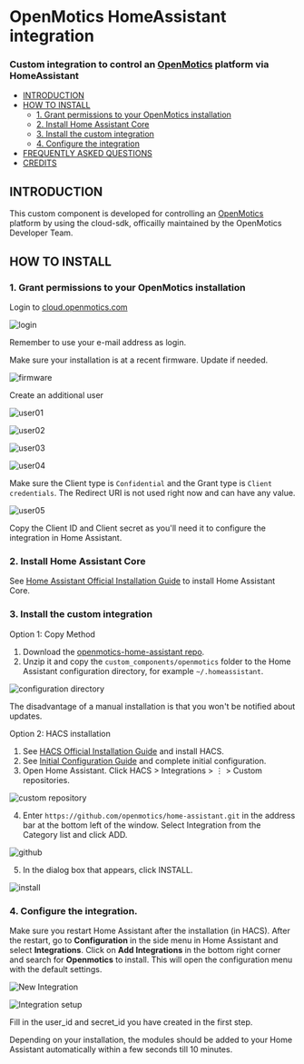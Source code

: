 # OpenMotics HomeAssistant integration

### Custom integration to control an [OpenMotics](https://www.openmotics.com/en/) platform via HomeAssistant

<!-- TOC -->

- [INTRODUCTION](#introduction)
- [HOW TO INSTALL](#how-to-install)
  - [1. Grant permissions to your OpenMotics installation](#1-grant-permissions-to-your-openmotics-installation)
  - [2. Install Home Assistant Core](#2-install-home-assistant-core)
  - [3. Install the custom integration](#3-install-the-custom-integration)
  - [4. Configure the integration](#4-configure-the-integration)
- [FREQUENTLY ASKED QUESTIONS](#frequently-asked-questions)
- [CREDITS](#credits)

<!-- /TOC -->

## INTRODUCTION

This custom component is developed for controlling an [OpenMotics](https://www.openmotics.com/en/) platform by using the cloud-sdk, officailly maintained by the OpenMotics Developer Team. 

## HOW TO INSTALL

### 1. Grant permissions to your OpenMotics installation

Login to [cloud.openmotics.com](https://cloud.openmotics.com/)

![login](/pictures/login.cloud.openmotics.com.png)

Remember to use your e-mail address as login. 

Make sure your installation is at a recent firmware. Update if needed.

![firmware](/pictures/update01.png)

Create an additional user

![user01](/pictures/user01.png)

![user02](/pictures/user02.png)

![user03](/pictures/user03.png)

![user04](/pictures/user04.png)

Make sure the Client type is `Confidential` and the Grant type is `Client credentials`.
The Redirect URI is not used right now and can have any value.

![user05](/pictures/user05.png)

Copy the Client ID and Client secret as you'll need it to configure the integration in Home Assistant.

### 2. Install Home Assistant Core

See [Home Assistant Official Installation Guide](https://www.home-assistant.io/installation/) to install Home Assistant Core.

### 3. Install the custom integration

Option 1: Copy Method
  1. Download the [openmotics-home-assistant repo](https://github.com/openmotics/home-assistant).
  2. Unzip it and copy the `custom_components/openmotics` folder to the Home Assistant configuration directory, for example `~/.homeassistant`.

  ![configuration directory](/pictures/directory.png)

  The disadvantage of a manual installation is that you won't be notified about updates.

Option 2: HACS installation

  1. See [HACS Official Installation Guide](https://hacs.xyz/docs/installation/installation/) and install HACS.
  2. See [Initial Configuration Guide](https://hacs.xyz/docs/configuration/basic) and complete initial configuration.
  3. Open Home Assistant. Click HACS > Integrations > ⋮ > Custom repositories.

  ![custom repository](/pictures/custom_repository.png)

  4. Enter `https://github.com/openmotics/home-assistant.git` in the address bar at the bottom left of the window. Select Integration from the Category list and click ADD.

  ![github](/pictures/github.png)

  5. In the dialog box that appears, click INSTALL.

  ![install](/pictures/install.png)


### 4. Configure the integration.

Make sure you restart Home Assistant after the installation (in HACS). After the restart, go to **Configuration** in the side menu in Home Assistant and select **Integrations**. Click on **Add Integrations** in the bottom right corner and search for **Openmotics** to install. This will open the configuration menu with the default settings.

  ![New Integration](/pictures/new_integration.png)

  ![Integration setup](/pictures/integration_setup.png)

Fill in the user_id and secret_id you have created in the first step.

Depending on your installation, the modules should be added to your Home Assistant automatically within a few seconds till 10 minutes.
